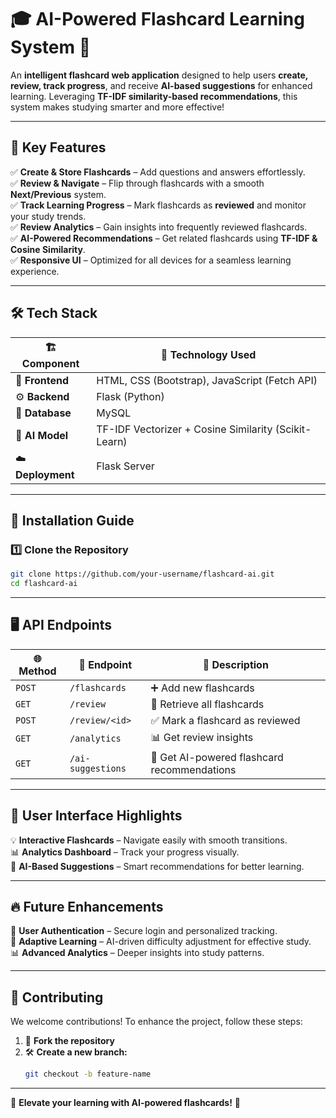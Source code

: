


# 🎓 **AI-Powered Flashcard Learning System** 🚀  

An **intelligent flashcard web application** designed to help users **create, review, track progress**, and receive **AI-based suggestions** for enhanced learning. Leveraging **TF-IDF similarity-based recommendations**, this system makes studying smarter and more effective!  

---

## 🌟 **Key Features**  

✅ **Create & Store Flashcards** – Add questions and answers effortlessly.  
✅ **Review & Navigate** – Flip through flashcards with a smooth **Next/Previous** system.  
✅ **Track Learning Progress** – Mark flashcards as **reviewed** and monitor your study trends.  
✅ **Review Analytics** – Gain insights into frequently reviewed flashcards.  
✅ **AI-Powered Recommendations** – Get related flashcards using **TF-IDF & Cosine Similarity**.  
✅ **Responsive UI** – Optimized for all devices for a seamless learning experience.  

---

## 🛠 **Tech Stack**  

| 🏗️ Component  | 🚀 Technology Used  |
|--------------|----------------|
| 🎨 **Frontend** | HTML, CSS (Bootstrap), JavaScript (Fetch API) |
| ⚙️ **Backend**  | Flask (Python) |
| 💾 **Database**  | MySQL |
| 🧠 **AI Model** | TF-IDF Vectorizer + Cosine Similarity (Scikit-Learn) |
| ☁️ **Deployment** | Flask Server |

---

## 🚀 **Installation Guide**  

### **1️⃣ Clone the Repository**  
```bash
git clone https://github.com/your-username/flashcard-ai.git
cd flashcard-ai
```

---

## 🖥️ **API Endpoints**  

| 🌐 **Method** | 🔗 **Endpoint**       | 📌 **Description**                    |
|-------------|------------------|------------------------------------|
| `POST`     | `/flashcards`      | ➕ Add new flashcards               |
| `GET`      | `/review`          | 📖 Retrieve all flashcards         |
| `POST`     | `/review/<id>`     | ✅ Mark a flashcard as reviewed    |
| `GET`      | `/analytics`       | 📊 Get review insights             |
| `GET`      | `/ai-suggestions`  | 🤖 Get AI-powered flashcard recommendations |

---

## 🎨 **User Interface Highlights**  

💡 **Interactive Flashcards** – Navigate easily with smooth transitions.  
📊 **Analytics Dashboard** – Track your progress visually.  
🤖 **AI-Based Suggestions** – Smart recommendations for better learning.  

---

## 🔥 **Future Enhancements**  

🔐 **User Authentication** – Secure login and personalized tracking.  
🎯 **Adaptive Learning** – AI-driven difficulty adjustment for effective study.  
📊 **Advanced Analytics** – Deeper insights into study patterns.  

---

## 🤝 **Contributing**  

We welcome contributions! To enhance the project, follow these steps:  

1. 🍴 **Fork the repository**  
2. 🛠️ **Create a new branch:**  
   ```bash
   git checkout -b feature-name
   ```  

---

🚀 **Elevate your learning with AI-powered flashcards!** 🚀